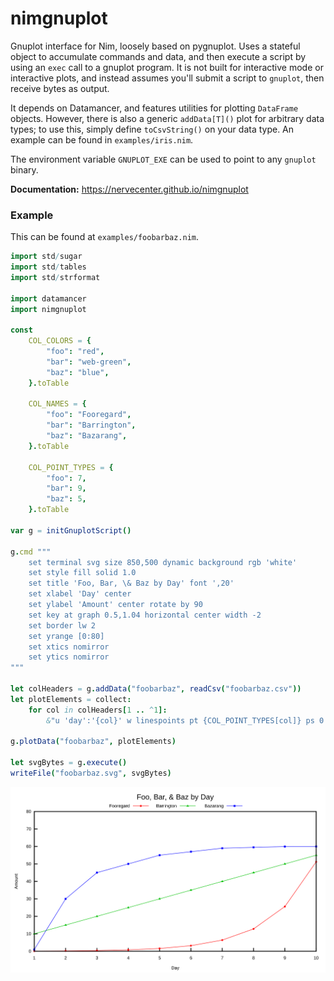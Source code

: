 # nimgnuplot

Gnuplot interface for Nim, loosely based on pygnuplot. Uses a stateful object to accumulate commands and data, and then execute a script by using an `exec` call to a gnuplot program. It is not built for interactive mode or interactive plots, and instead assumes you'll submit a script to `gnuplot`, then receive bytes as output.

It depends on Datamancer, and features utilities for plotting `DataFrame` objects. However, there is also a generic `addData[T]()` plot for arbitrary data types; to use this, simply define `toCsvString()` on your data type. An example can be found in `examples/iris.nim`.

The environment variable `GNUPLOT_EXE` can be used to point to any `gnuplot` binary.

**Documentation:** https://nervecenter.github.io/nimgnuplot

### Example

This can be found at `examples/foobarbaz.nim`. 

```nim
import std/sugar
import std/tables
import std/strformat

import datamancer
import nimgnuplot

const
    COL_COLORS = {
        "foo": "red",
        "bar": "web-green",
        "baz": "blue",
    }.toTable

    COL_NAMES = {
        "foo": "Fooregard",
        "bar": "Barrington",
        "baz": "Bazarang",
    }.toTable

    COL_POINT_TYPES = {
        "foo": 7,
        "bar": 9,
        "baz": 5,
    }.toTable

var g = initGnuplotScript()

g.cmd """
    set terminal svg size 850,500 dynamic background rgb 'white'
    set style fill solid 1.0
    set title 'Foo, Bar, \& Baz by Day' font ',20'
    set xlabel 'Day' center
    set ylabel 'Amount' center rotate by 90
    set key at graph 0.5,1.04 horizontal center width -2
    set border lw 2
    set yrange [0:80]
    set xtics nomirror
    set ytics nomirror
"""

let colHeaders = g.addData("foobarbaz", readCsv("foobarbaz.csv"))
let plotElements = collect:
    for col in colHeaders[1 .. ^1]:
        &"u 'day':'{col}' w linespoints pt {COL_POINT_TYPES[col]} ps 0.5 lc rgb '{COL_COLORS[col]}' title '{COL_NAMES[col]}'"

g.plotData("foobarbaz", plotElements)

let svgBytes = g.execute()
writeFile("foobarbaz.svg", svgBytes)
```

![foobarbaz](examples/foobarbaz.svg)
